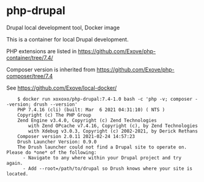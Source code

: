 # php-drupal

Drupal local development tool, Docker image

This is a container for local Drupal development. 

PHP extensions are listed in 
https://github.com/Exove/php-container/tree/7.4/

Composer version is inherited from
https://github.com/Exove/php-composer/tree/7.4

See https://github.com/Exove/local-docker/

        $ docker run xoxoxo/php-drupal:7.4-1.0 bash -c 'php -v; composer --version; drush --version'
        PHP 7.4.16 (cli) (built: Mar  6 2021 04:31:10) ( NTS )
        Copyright (c) The PHP Group
        Zend Engine v3.4.0, Copyright (c) Zend Technologies
            with Zend OPcache v7.4.16, Copyright (c), by Zend Technologies
            with Xdebug v3.0.3, Copyright (c) 2002-2021, by Derick Rethans
        Composer version 2.0.11 2021-02-24 14:57:23
        Drush Launcher Version: 0.9.0
        The Drush launcher could not find a Drupal site to operate on. Please do *one* of the following:
          - Navigate to any where within your Drupal project and try again.
          - Add --root=/path/to/drupal so Drush knows where your site is located.